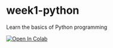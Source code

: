 # week1-python
Learn the basics of Python programming

[![Open In Colab](https://colab.research.google.com/assets/colab-badge.svg)](https://colab.research.google.com/https://github.com/ML-Challenge/week1-python/blob/master/Ex1_Syntax%2C%20Variables%2C%20and%20Numbers.ipynb)
